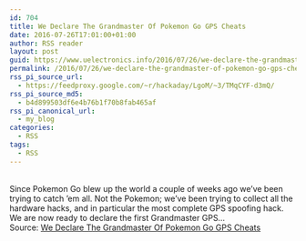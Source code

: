 ```yaml
---
id: 704
title: We Declare The Grandmaster Of Pokemon Go GPS Cheats
date: 2016-07-26T17:01:00+01:00
author: RSS reader
layout: post
guid: https://www.uelectronics.info/2016/07/26/we-declare-the-grandmaster-of-pokemon-go-gps-cheats/
permalink: /2016/07/26/we-declare-the-grandmaster-of-pokemon-go-gps-cheats/
rss_pi_source_url:
  - https://feedproxy.google.com/~r/hackaday/LgoM/~3/TMqCYF-d3mQ/
rss_pi_source_md5:
  - b4d899503df6e4b76b1f70b8fab465af
rss_pi_canonical_url:
  - my_blog
categories:
  - RSS
tags:
  - RSS
---
```

&#013;  
Since Pokemon Go blew up the world a couple of weeks ago we’ve been trying to catch ’em all. Not the Pokemon; we’ve been trying to collect all the hardware hacks, and in particular the most complete GPS spoofing hack. We are now ready to declare the first Grandmaster GPS…&#013;  
Source: <a href="https://feedproxy.google.com/~r/hackaday/LgoM/~3/TMqCYF-d3mQ/" target="_blank">We Declare The Grandmaster Of Pokemon Go GPS Cheats</a>